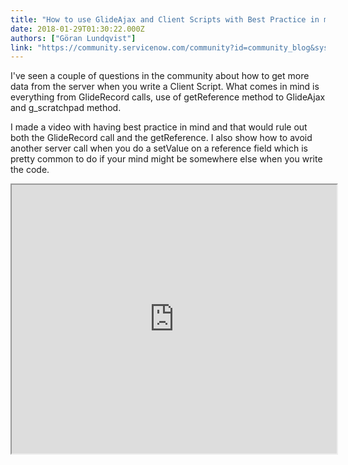 ```yaml
---
title: "How to use GlideAjax and Client Scripts with Best Practice in mind"
date: 2018-01-29T01:30:22.000Z
authors: ["Göran Lundqvist"]
link: "https://community.servicenow.com/community?id=community_blog&sys_id=ba9d6e69dbd0dbc01dcaf3231f9619d2"
---
```

<p>I've seen a couple of questions in the community about how to get more data from the server when you write a Client Script. What comes in mind is everything from GlideRecord calls, use of getReference method to GlideAjax and g_scratchpad method.</p><p></p><p>I made a video with having best practice in mind and that would rule out both the GlideRecord call and the getReference. I also show how to avoid another server call when you do a setValue on a reference field which is pretty common to do if your mind might be somewhere else when you write the code.</p><p></p><p><iframe src="https://youtube.com/embed/p5F3lpXgkHk" width="520" height="430"/></p><p></p><p></p><p></p><p></p><p><img   alt="Symfoni Logo Color Box.jpg" class="image-2 jive-image" height="57" src="f9ebfbb5db945fc068c1fb651f9619e1.iix" style="width: 196px; height: 57.2194px;" width="196"/><img   alt="sn-community-mvp.png" class="image-1 jive-image" src="6c9d5c0adb5c9fc068c1fb651f961910.iix" style="width: auto; height: auto;"/></p>